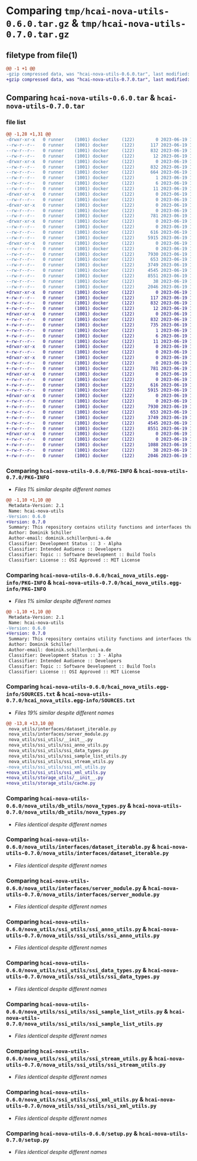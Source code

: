 # Comparing `tmp/hcai-nova-utils-0.6.0.tar.gz` & `tmp/hcai-nova-utils-0.7.0.tar.gz`

## filetype from file(1)

```diff
@@ -1 +1 @@
-gzip compressed data, was "hcai-nova-utils-0.6.0.tar", last modified: Mon Jun 19 12:55:37 2023, max compression
+gzip compressed data, was "hcai-nova-utils-0.7.0.tar", last modified: Mon Jun 19 13:00:33 2023, max compression
```

## Comparing `hcai-nova-utils-0.6.0.tar` & `hcai-nova-utils-0.7.0.tar`

### file list

```diff
@@ -1,28 +1,31 @@
-drwxr-xr-x   0 runner    (1001) docker     (122)        0 2023-06-19 12:55:37.555678 hcai-nova-utils-0.6.0/
--rw-r--r--   0 runner    (1001) docker     (122)      117 2023-06-19 12:55:29.000000 hcai-nova-utils-0.6.0/MANIFEST.in
--rw-r--r--   0 runner    (1001) docker     (122)      832 2023-06-19 12:55:37.555678 hcai-nova-utils-0.6.0/PKG-INFO
--rw-r--r--   0 runner    (1001) docker     (122)       12 2023-06-19 12:55:29.000000 hcai-nova-utils-0.6.0/README.md
-drwxr-xr-x   0 runner    (1001) docker     (122)        0 2023-06-19 12:55:37.555678 hcai-nova-utils-0.6.0/hcai_nova_utils.egg-info/
--rw-r--r--   0 runner    (1001) docker     (122)      832 2023-06-19 12:55:37.000000 hcai-nova-utils-0.6.0/hcai_nova_utils.egg-info/PKG-INFO
--rw-r--r--   0 runner    (1001) docker     (122)      664 2023-06-19 12:55:37.000000 hcai-nova-utils-0.6.0/hcai_nova_utils.egg-info/SOURCES.txt
--rw-r--r--   0 runner    (1001) docker     (122)        1 2023-06-19 12:55:37.000000 hcai-nova-utils-0.6.0/hcai_nova_utils.egg-info/dependency_links.txt
--rw-r--r--   0 runner    (1001) docker     (122)        6 2023-06-19 12:55:37.000000 hcai-nova-utils-0.6.0/hcai_nova_utils.egg-info/requires.txt
--rw-r--r--   0 runner    (1001) docker     (122)       11 2023-06-19 12:55:37.000000 hcai-nova-utils-0.6.0/hcai_nova_utils.egg-info/top_level.txt
-drwxr-xr-x   0 runner    (1001) docker     (122)        0 2023-06-19 12:55:37.555678 hcai-nova-utils-0.6.0/nova_utils/
--rw-r--r--   0 runner    (1001) docker     (122)        0 2023-06-19 12:55:29.000000 hcai-nova-utils-0.6.0/nova_utils/__init__.py
-drwxr-xr-x   0 runner    (1001) docker     (122)        0 2023-06-19 12:55:37.555678 hcai-nova-utils-0.6.0/nova_utils/db_utils/
--rw-r--r--   0 runner    (1001) docker     (122)        0 2023-06-19 12:55:29.000000 hcai-nova-utils-0.6.0/nova_utils/db_utils/__init__.py
--rw-r--r--   0 runner    (1001) docker     (122)      781 2023-06-19 12:55:29.000000 hcai-nova-utils-0.6.0/nova_utils/db_utils/nova_types.py
-drwxr-xr-x   0 runner    (1001) docker     (122)        0 2023-06-19 12:55:37.555678 hcai-nova-utils-0.6.0/nova_utils/interfaces/
--rw-r--r--   0 runner    (1001) docker     (122)        0 2023-06-19 12:55:29.000000 hcai-nova-utils-0.6.0/nova_utils/interfaces/__init__.py
--rw-r--r--   0 runner    (1001) docker     (122)      616 2023-06-19 12:55:29.000000 hcai-nova-utils-0.6.0/nova_utils/interfaces/dataset_iterable.py
--rw-r--r--   0 runner    (1001) docker     (122)     5915 2023-06-19 12:55:29.000000 hcai-nova-utils-0.6.0/nova_utils/interfaces/server_module.py
-drwxr-xr-x   0 runner    (1001) docker     (122)        0 2023-06-19 12:55:37.555678 hcai-nova-utils-0.6.0/nova_utils/ssi_utils/
--rw-r--r--   0 runner    (1001) docker     (122)        0 2023-06-19 12:55:29.000000 hcai-nova-utils-0.6.0/nova_utils/ssi_utils/__init__.py
--rw-r--r--   0 runner    (1001) docker     (122)     7930 2023-06-19 12:55:29.000000 hcai-nova-utils-0.6.0/nova_utils/ssi_utils/ssi_anno_utils.py
--rw-r--r--   0 runner    (1001) docker     (122)      653 2023-06-19 12:55:29.000000 hcai-nova-utils-0.6.0/nova_utils/ssi_utils/ssi_data_types.py
--rw-r--r--   0 runner    (1001) docker     (122)     3749 2023-06-19 12:55:29.000000 hcai-nova-utils-0.6.0/nova_utils/ssi_utils/ssi_sample_list_utils.py
--rw-r--r--   0 runner    (1001) docker     (122)     4545 2023-06-19 12:55:29.000000 hcai-nova-utils-0.6.0/nova_utils/ssi_utils/ssi_stream_utils.py
--rw-r--r--   0 runner    (1001) docker     (122)     8551 2023-06-19 12:55:29.000000 hcai-nova-utils-0.6.0/nova_utils/ssi_utils/ssi_xml_utils.py
--rw-r--r--   0 runner    (1001) docker     (122)       38 2023-06-19 12:55:37.555678 hcai-nova-utils-0.6.0/setup.cfg
--rw-r--r--   0 runner    (1001) docker     (122)     2046 2023-06-19 12:55:29.000000 hcai-nova-utils-0.6.0/setup.py
+drwxr-xr-x   0 runner    (1001) docker     (122)        0 2023-06-19 13:00:33.933400 hcai-nova-utils-0.7.0/
+-rw-r--r--   0 runner    (1001) docker     (122)      117 2023-06-19 13:00:21.000000 hcai-nova-utils-0.7.0/MANIFEST.in
+-rw-r--r--   0 runner    (1001) docker     (122)      832 2023-06-19 13:00:33.933400 hcai-nova-utils-0.7.0/PKG-INFO
+-rw-r--r--   0 runner    (1001) docker     (122)       12 2023-06-19 13:00:21.000000 hcai-nova-utils-0.7.0/README.md
+drwxr-xr-x   0 runner    (1001) docker     (122)        0 2023-06-19 13:00:33.929400 hcai-nova-utils-0.7.0/hcai_nova_utils.egg-info/
+-rw-r--r--   0 runner    (1001) docker     (122)      832 2023-06-19 13:00:33.000000 hcai-nova-utils-0.7.0/hcai_nova_utils.egg-info/PKG-INFO
+-rw-r--r--   0 runner    (1001) docker     (122)      735 2023-06-19 13:00:33.000000 hcai-nova-utils-0.7.0/hcai_nova_utils.egg-info/SOURCES.txt
+-rw-r--r--   0 runner    (1001) docker     (122)        1 2023-06-19 13:00:33.000000 hcai-nova-utils-0.7.0/hcai_nova_utils.egg-info/dependency_links.txt
+-rw-r--r--   0 runner    (1001) docker     (122)        6 2023-06-19 13:00:33.000000 hcai-nova-utils-0.7.0/hcai_nova_utils.egg-info/requires.txt
+-rw-r--r--   0 runner    (1001) docker     (122)       11 2023-06-19 13:00:33.000000 hcai-nova-utils-0.7.0/hcai_nova_utils.egg-info/top_level.txt
+drwxr-xr-x   0 runner    (1001) docker     (122)        0 2023-06-19 13:00:33.929400 hcai-nova-utils-0.7.0/nova_utils/
+-rw-r--r--   0 runner    (1001) docker     (122)        0 2023-06-19 13:00:21.000000 hcai-nova-utils-0.7.0/nova_utils/__init__.py
+drwxr-xr-x   0 runner    (1001) docker     (122)        0 2023-06-19 13:00:33.929400 hcai-nova-utils-0.7.0/nova_utils/db_utils/
+-rw-r--r--   0 runner    (1001) docker     (122)        0 2023-06-19 13:00:21.000000 hcai-nova-utils-0.7.0/nova_utils/db_utils/__init__.py
+-rw-r--r--   0 runner    (1001) docker     (122)      781 2023-06-19 13:00:21.000000 hcai-nova-utils-0.7.0/nova_utils/db_utils/nova_types.py
+drwxr-xr-x   0 runner    (1001) docker     (122)        0 2023-06-19 13:00:33.929400 hcai-nova-utils-0.7.0/nova_utils/interfaces/
+-rw-r--r--   0 runner    (1001) docker     (122)        0 2023-06-19 13:00:21.000000 hcai-nova-utils-0.7.0/nova_utils/interfaces/__init__.py
+-rw-r--r--   0 runner    (1001) docker     (122)      616 2023-06-19 13:00:21.000000 hcai-nova-utils-0.7.0/nova_utils/interfaces/dataset_iterable.py
+-rw-r--r--   0 runner    (1001) docker     (122)     5915 2023-06-19 13:00:21.000000 hcai-nova-utils-0.7.0/nova_utils/interfaces/server_module.py
+drwxr-xr-x   0 runner    (1001) docker     (122)        0 2023-06-19 13:00:33.933400 hcai-nova-utils-0.7.0/nova_utils/ssi_utils/
+-rw-r--r--   0 runner    (1001) docker     (122)        0 2023-06-19 13:00:21.000000 hcai-nova-utils-0.7.0/nova_utils/ssi_utils/__init__.py
+-rw-r--r--   0 runner    (1001) docker     (122)     7930 2023-06-19 13:00:21.000000 hcai-nova-utils-0.7.0/nova_utils/ssi_utils/ssi_anno_utils.py
+-rw-r--r--   0 runner    (1001) docker     (122)      653 2023-06-19 13:00:21.000000 hcai-nova-utils-0.7.0/nova_utils/ssi_utils/ssi_data_types.py
+-rw-r--r--   0 runner    (1001) docker     (122)     3749 2023-06-19 13:00:21.000000 hcai-nova-utils-0.7.0/nova_utils/ssi_utils/ssi_sample_list_utils.py
+-rw-r--r--   0 runner    (1001) docker     (122)     4545 2023-06-19 13:00:21.000000 hcai-nova-utils-0.7.0/nova_utils/ssi_utils/ssi_stream_utils.py
+-rw-r--r--   0 runner    (1001) docker     (122)     8551 2023-06-19 13:00:21.000000 hcai-nova-utils-0.7.0/nova_utils/ssi_utils/ssi_xml_utils.py
+drwxr-xr-x   0 runner    (1001) docker     (122)        0 2023-06-19 13:00:33.933400 hcai-nova-utils-0.7.0/nova_utils/storage_utils/
+-rw-r--r--   0 runner    (1001) docker     (122)        0 2023-06-19 13:00:21.000000 hcai-nova-utils-0.7.0/nova_utils/storage_utils/__init__.py
+-rw-r--r--   0 runner    (1001) docker     (122)     1088 2023-06-19 13:00:21.000000 hcai-nova-utils-0.7.0/nova_utils/storage_utils/cache.py
+-rw-r--r--   0 runner    (1001) docker     (122)       38 2023-06-19 13:00:33.933400 hcai-nova-utils-0.7.0/setup.cfg
+-rw-r--r--   0 runner    (1001) docker     (122)     2046 2023-06-19 13:00:21.000000 hcai-nova-utils-0.7.0/setup.py
```

### Comparing `hcai-nova-utils-0.6.0/PKG-INFO` & `hcai-nova-utils-0.7.0/PKG-INFO`

 * *Files 1% similar despite different names*

```diff
@@ -1,10 +1,10 @@
 Metadata-Version: 2.1
 Name: hcai-nova-utils
-Version: 0.6.0
+Version: 0.7.0
 Summary: This repository contains utility functions and interfaces that can be used to interact with the NOVA annotation tool.
 Author: Dominik Schiller
 Author-email: dominik.schiller@uni-a.de
 Classifier: Development Status :: 3 - Alpha
 Classifier: Intended Audience :: Developers
 Classifier: Topic :: Software Development :: Build Tools
 Classifier: License :: OSI Approved :: MIT License
```

### Comparing `hcai-nova-utils-0.6.0/hcai_nova_utils.egg-info/PKG-INFO` & `hcai-nova-utils-0.7.0/hcai_nova_utils.egg-info/PKG-INFO`

 * *Files 1% similar despite different names*

```diff
@@ -1,10 +1,10 @@
 Metadata-Version: 2.1
 Name: hcai-nova-utils
-Version: 0.6.0
+Version: 0.7.0
 Summary: This repository contains utility functions and interfaces that can be used to interact with the NOVA annotation tool.
 Author: Dominik Schiller
 Author-email: dominik.schiller@uni-a.de
 Classifier: Development Status :: 3 - Alpha
 Classifier: Intended Audience :: Developers
 Classifier: Topic :: Software Development :: Build Tools
 Classifier: License :: OSI Approved :: MIT License
```

### Comparing `hcai-nova-utils-0.6.0/hcai_nova_utils.egg-info/SOURCES.txt` & `hcai-nova-utils-0.7.0/hcai_nova_utils.egg-info/SOURCES.txt`

 * *Files 19% similar despite different names*

```diff
@@ -13,8 +13,10 @@
 nova_utils/interfaces/dataset_iterable.py
 nova_utils/interfaces/server_module.py
 nova_utils/ssi_utils/__init__.py
 nova_utils/ssi_utils/ssi_anno_utils.py
 nova_utils/ssi_utils/ssi_data_types.py
 nova_utils/ssi_utils/ssi_sample_list_utils.py
 nova_utils/ssi_utils/ssi_stream_utils.py
-nova_utils/ssi_utils/ssi_xml_utils.py
+nova_utils/ssi_utils/ssi_xml_utils.py
+nova_utils/storage_utils/__init__.py
+nova_utils/storage_utils/cache.py
```

### Comparing `hcai-nova-utils-0.6.0/nova_utils/db_utils/nova_types.py` & `hcai-nova-utils-0.7.0/nova_utils/db_utils/nova_types.py`

 * *Files identical despite different names*

### Comparing `hcai-nova-utils-0.6.0/nova_utils/interfaces/dataset_iterable.py` & `hcai-nova-utils-0.7.0/nova_utils/interfaces/dataset_iterable.py`

 * *Files identical despite different names*

### Comparing `hcai-nova-utils-0.6.0/nova_utils/interfaces/server_module.py` & `hcai-nova-utils-0.7.0/nova_utils/interfaces/server_module.py`

 * *Files identical despite different names*

### Comparing `hcai-nova-utils-0.6.0/nova_utils/ssi_utils/ssi_anno_utils.py` & `hcai-nova-utils-0.7.0/nova_utils/ssi_utils/ssi_anno_utils.py`

 * *Files identical despite different names*

### Comparing `hcai-nova-utils-0.6.0/nova_utils/ssi_utils/ssi_data_types.py` & `hcai-nova-utils-0.7.0/nova_utils/ssi_utils/ssi_data_types.py`

 * *Files identical despite different names*

### Comparing `hcai-nova-utils-0.6.0/nova_utils/ssi_utils/ssi_sample_list_utils.py` & `hcai-nova-utils-0.7.0/nova_utils/ssi_utils/ssi_sample_list_utils.py`

 * *Files identical despite different names*

### Comparing `hcai-nova-utils-0.6.0/nova_utils/ssi_utils/ssi_stream_utils.py` & `hcai-nova-utils-0.7.0/nova_utils/ssi_utils/ssi_stream_utils.py`

 * *Files identical despite different names*

### Comparing `hcai-nova-utils-0.6.0/nova_utils/ssi_utils/ssi_xml_utils.py` & `hcai-nova-utils-0.7.0/nova_utils/ssi_utils/ssi_xml_utils.py`

 * *Files identical despite different names*

### Comparing `hcai-nova-utils-0.6.0/setup.py` & `hcai-nova-utils-0.7.0/setup.py`

 * *Files identical despite different names*

